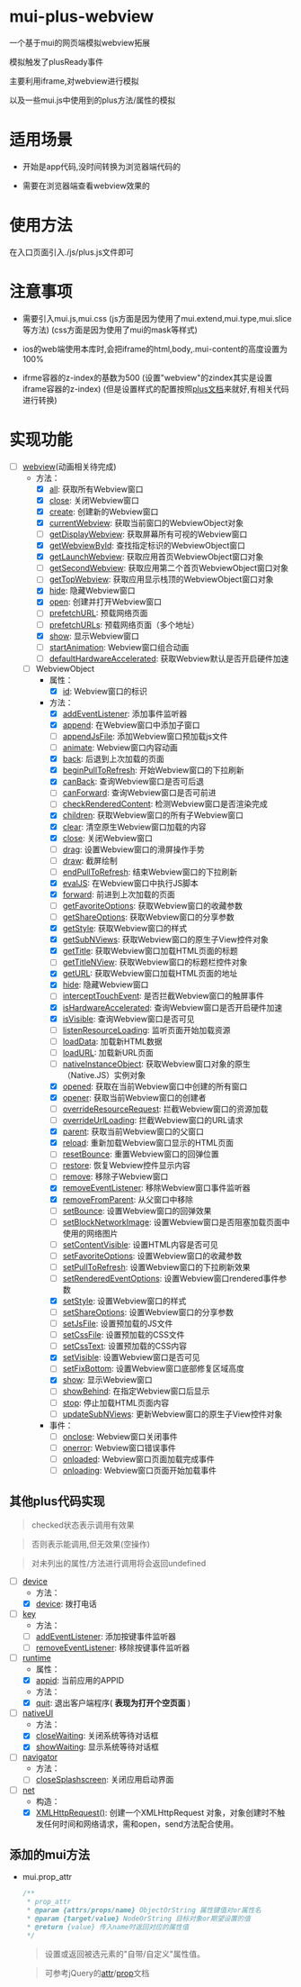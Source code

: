 # mui-plus-webview
一个基于mui的网页端模拟webview拓展

模拟触发了plusReady事件

主要利用iframe,对webview进行模拟

以及一些mui.js中使用到的plus方法/属性的模拟

# 适用场景

- 开始是app代码,没时间转换为浏览器端代码的

- 需要在浏览器端查看webview效果的

# 使用方法

在入口页面引入./js/plus.js文件即可

# 注意事项

- 需要引入mui.js,mui.css
    \(js方面是因为使用了mui.extend,mui.type,mui.slice等方法\)
    \(css方面是因为使用了mui的mask等样式\)

- ios的web端使用本库时,会把iframe的html,body,.mui-content的高度设置为100%

- ifrme容器的z-index的基数为500
    \(设置"webview"的zindex其实是设置iframe容器的z-index\)
    \(但是设置样式的配置按照[plus文档](http://www.html5plus.org/doc/zh_cn/webview.html#plus.webview.WebviewStyles)来就好,有相关代码进行转换\)

# 实现功能

- [ ] [webview](http://www.html5plus.org/doc/zh_cn/webview.html)\(动画相关待完成\)
    - 方法：
      - [x] [all](http://www.html5plus.org/doc/zh_cn/webview.html#plus.webview.all): 获取所有Webview窗口
      - [x] [close](http://www.html5plus.org/doc/zh_cn/webview.html#plus.webview.close): 关闭Webview窗口
      - [x] [create](http://www.html5plus.org/doc/zh_cn/webview.html#plus.webview.create): 创建新的Webview窗口
      - [x] [currentWebview](http://www.html5plus.org/doc/zh_cn/webview.html#plus.webview.currentWebview): 获取当前窗口的WebviewObject对象
      - [ ] [getDisplayWebview](http://www.html5plus.org/doc/zh_cn/webview.html#plus.webview.getDisplayWebview): 获取屏幕所有可视的Webview窗口
      - [x] [getWebviewById](http://www.html5plus.org/doc/zh_cn/webview.html#plus.webview.getWebviewById): 查找指定标识的WebviewObject窗口
      - [x] [getLaunchWebview](http://www.html5plus.org/doc/zh_cn/webview.html#plus.webview.getLaunchWebview): 获取应用首页WebviewObject窗口对象
      - [ ] [getSecondWebview](http://www.html5plus.org/doc/zh_cn/webview.html#plus.webview.getSecondWebview): 获取应用第二个首页WebviewObject窗口对象
      - [ ] [getTopWebview](http://www.html5plus.org/doc/zh_cn/webview.html#plus.webview.getTopWebview): 获取应用显示栈顶的WebviewObject窗口对象
      - [x] [hide](http://www.html5plus.org/doc/zh_cn/webview.html#plus.webview.hide): 隐藏Webview窗口
      - [x] [open](http://www.html5plus.org/doc/zh_cn/webview.html#plus.webview.open): 创建并打开Webview窗口
      - [ ] [prefetchURL](http://www.html5plus.org/doc/zh_cn/webview.html#plus.webview.prefetchURL): 预载网络页面
      - [ ] [prefetchURLs](http://www.html5plus.org/doc/zh_cn/webview.html#plus.webview.prefetchURLs): 预载网络页面（多个地址）
      - [x] [show](http://www.html5plus.org/doc/zh_cn/webview.html#plus.webview.show): 显示Webview窗口
      - [ ] [startAnimation](http://www.html5plus.org/doc/zh_cn/webview.html#plus.webview.startAnimation): Webview窗口组合动画
      - [ ] [defaultHardwareAccelerated](http://www.html5plus.org/doc/zh_cn/webview.html#plus.webview.defaultHardwareAccelerated): 获取Webview默认是否开启硬件加速
  - [ ] WebviewObject
      - 属性：
        - [x] [id](http://www.html5plus.org/doc/zh_cn/webview.html#plus.webview.WebviewObject.id): Webview窗口的标识
      - 方法：
        - [x] [addEventListener](http://www.html5plus.org/doc/zh_cn/webview.html#plus.webview.WebviewObject.addEventListener): 添加事件监听器
        - [x] [append](http://www.html5plus.org/doc/zh_cn/webview.html#plus.webview.WebviewObject.append): 在Webview窗口中添加子窗口
        - [ ] [appendJsFile](http://www.html5plus.org/doc/zh_cn/webview.html#plus.webview.WebviewObject.appendJsFile): 添加Webview窗口预加载js文件
        - [ ] [animate](http://www.html5plus.org/doc/zh_cn/webview.html#plus.webview.WebviewObject.animate): Webview窗口内容动画
        - [x] [back](http://www.html5plus.org/doc/zh_cn/webview.html#plus.webview.WebviewObject.back): 后退到上次加载的页面
        - [x] [beginPullToRefresh](http://www.html5plus.org/doc/zh_cn/webview.html#plus.webview.WebviewObject.beginPullToRefresh): 开始Webview窗口的下拉刷新
        - [x] [canBack](http://www.html5plus.org/doc/zh_cn/webview.html#plus.webview.WebviewObject.canBack): 查询Webview窗口是否可后退
        - [ ] [canForward](http://www.html5plus.org/doc/zh_cn/webview.html#plus.webview.WebviewObject.canForward): 查询Webview窗口是否可前进
        - [ ] [checkRenderedContent](http://www.html5plus.org/doc/zh_cn/webview.html#plus.webview.WebviewObject.checkRenderedContent): 检测Webview窗口是否渲染完成
        - [x] [children](http://www.html5plus.org/doc/zh_cn/webview.html#plus.webview.WebviewObject.children): 获取Webview窗口的所有子Webview窗口
        - [x] [clear](http://www.html5plus.org/doc/zh_cn/webview.html#plus.webview.WebviewObject.clear): 清空原生Webview窗口加载的内容
        - [x] [close](http://www.html5plus.org/doc/zh_cn/webview.html#plus.webview.WebviewObject.close): 关闭Webview窗口
        - [ ] [drag](http://www.html5plus.org/doc/zh_cn/webview.html#plus.webview.WebviewObject.drag): 设置Webview窗口的滑屏操作手势
        - [ ] [draw](http://www.html5plus.org/doc/zh_cn/webview.html#plus.webview.WebviewObject.draw): 截屏绘制
        - [ ] [endPullToRefresh](http://www.html5plus.org/doc/zh_cn/webview.html#plus.webview.WebviewObject.endPullToRefresh): 结束Webview窗口的下拉刷新
        - [x] [evalJS](http://www.html5plus.org/doc/zh_cn/webview.html#plus.webview.WebviewObject.evalJS): 在Webview窗口中执行JS脚本
        - [x] [forward](http://www.html5plus.org/doc/zh_cn/webview.html#plus.webview.WebviewObject.forward): 前进到上次加载的页面
        - [ ] [getFavoriteOptions](http://www.html5plus.org/doc/zh_cn/webview.html#plus.webview.WebviewObject.getFavoriteOptions): 获取Webview窗口的收藏参数
        - [ ] [getShareOptions](http://www.html5plus.org/doc/zh_cn/webview.html#plus.webview.WebviewObject.getShareOptions): 获取Webview窗口的分享参数
        - [x] [getStyle](http://www.html5plus.org/doc/zh_cn/webview.html#plus.webview.WebviewObject.getStyle): 获取Webview窗口的样式
        - [x] [getSubNViews](http://www.html5plus.org/doc/zh_cn/webview.html#plus.webview.WebviewObject.getSubNViews): 获取Webview窗口的原生子View控件对象
        - [x] [getTitle](http://www.html5plus.org/doc/zh_cn/webview.html#plus.webview.WebviewObject.getTitle): 获取Webview窗口加载HTML页面的标题
        - [ ] [getTitleNView](http://www.html5plus.org/doc/zh_cn/webview.html#plus.webview.WebviewObject.getTitleNView): 获取Webview窗口的标题栏控件对象
        - [x] [getURL](http://www.html5plus.org/doc/zh_cn/webview.html#plus.webview.WebviewObject.getURL): 获取Webview窗口加载HTML页面的地址
        - [x] [hide](http://www.html5plus.org/doc/zh_cn/webview.html#plus.webview.WebviewObject.hide): 隐藏Webview窗口
        - [ ] [interceptTouchEvent](http://www.html5plus.org/doc/zh_cn/webview.html#plus.webview.WebviewObject.interceptTouchEvent): 是否拦截Webview窗口的触屏事件
        - [x] [isHardwareAccelerated](http://www.html5plus.org/doc/zh_cn/webview.html#plus.webview.WebviewObject.isHardwareAccelerated): 查询Webview窗口是否开启硬件加速
        - [x] [isVisible](http://www.html5plus.org/doc/zh_cn/webview.html#plus.webview.WebviewObject.isVisible): 查询Webview窗口是否可见
        - [ ] [listenResourceLoading](http://www.html5plus.org/doc/zh_cn/webview.html#plus.webview.WebviewObject.listenResourceLoading): 监听页面开始加载资源
        - [ ] [loadData](http://www.html5plus.org/doc/zh_cn/webview.html#plus.webview.WebviewObject.loadData): 加载新HTML数据
        - [ ] [loadURL](http://www.html5plus.org/doc/zh_cn/webview.html#plus.webview.WebviewObject.loadURL): 加载新URL页面
        - [ ] [nativeInstanceObject](http://www.html5plus.org/doc/zh_cn/webview.html#plus.webview.WebviewObject.nativeInstanceObject): 获取Webview窗口对象的原生（Native.JS）实例对象
        - [x] [opened](http://www.html5plus.org/doc/zh_cn/webview.html#plus.webview.WebviewObject.opened): 获取在当前Webview窗口中创建的所有窗口
        - [x] [opener](http://www.html5plus.org/doc/zh_cn/webview.html#plus.webview.WebviewObject.opener): 获取当前Webview窗口的创建者
        - [ ] [overrideResourceRequest](http://www.html5plus.org/doc/zh_cn/webview.html#plus.webview.WebviewObject.overrideResourceRequest): 拦截Webview窗口的资源加载
        - [ ] [overrideUrlLoading](http://www.html5plus.org/doc/zh_cn/webview.html#plus.webview.WebviewObject.overrideUrlLoading): 拦截Webview窗口的URL请求
        - [x] [parent](http://www.html5plus.org/doc/zh_cn/webview.html#plus.webview.WebviewObject.parent): 获取当前Webview窗口的父窗口
        - [x] [reload](http://www.html5plus.org/doc/zh_cn/webview.html#plus.webview.WebviewObject.reload): 重新加载Webview窗口显示的HTML页面
        - [ ] [resetBounce](http://www.html5plus.org/doc/zh_cn/webview.html#plus.webview.WebviewObject.resetBounce): 重置Webview窗口的回弹位置
        - [ ] [restore](http://www.html5plus.org/doc/zh_cn/webview.html#plus.webview.WebviewObject.restore): 恢复Webview控件显示内容
        - [ ] [remove](http://www.html5plus.org/doc/zh_cn/webview.html#plus.webview.WebviewObject.remove): 移除子Webview窗口
        - [x] [removeEventListener](http://www.html5plus.org/doc/zh_cn/webview.html#plus.webview.WebviewObject.removeEventListener): 移除Webview窗口事件监听器
        - [x] [removeFromParent](http://www.html5plus.org/doc/zh_cn/webview.html#plus.webview.WebviewObject.removeFromParent): 从父窗口中移除
        - [ ] [setBounce](http://www.html5plus.org/doc/zh_cn/webview.html#plus.webview.WebviewObject.setBounce): 设置Webview窗口的回弹效果
        - [ ] [setBlockNetworkImage](http://www.html5plus.org/doc/zh_cn/webview.html#plus.webview.WebviewObject.setBlockNetworkImage): 设置Webview窗口是否阻塞加载页面中使用的网络图片
        - [ ] [setContentVisible](http://www.html5plus.org/doc/zh_cn/webview.html#plus.webview.WebviewObject.setContentVisible): 设置HTML内容是否可见
        - [ ] [setFavoriteOptions](http://www.html5plus.org/doc/zh_cn/webview.html#plus.webview.WebviewObject.setFavoriteOptions): 设置Webview窗口的收藏参数
        - [ ] [setPullToRefresh](http://www.html5plus.org/doc/zh_cn/webview.html#plus.webview.WebviewObject.setPullToRefresh): 设置Webview窗口的下拉刷新效果
        - [ ] [setRenderedEventOptions](http://www.html5plus.org/doc/zh_cn/webview.html#plus.webview.WebviewObject.setRenderedEventOptions): 设置Webview窗口rendered事件参数
        - [x] [setStyle](http://www.html5plus.org/doc/zh_cn/webview.html#plus.webview.WebviewObject.setStyle): 设置Webview窗口的样式
        - [ ] [setShareOptions](http://www.html5plus.org/doc/zh_cn/webview.html#plus.webview.WebviewObject.setShareOptions): 设置Webview窗口的分享参数
        - [ ] [setJsFile](http://www.html5plus.org/doc/zh_cn/webview.html#plus.webview.WebviewObject.setJsFile): 设置预加载的JS文件
        - [ ] [setCssFile](http://www.html5plus.org/doc/zh_cn/webview.html#plus.webview.WebviewObject.setCssFile): 设置预加载的CSS文件
        - [ ] [setCssText](http://www.html5plus.org/doc/zh_cn/webview.html#plus.webview.WebviewObject.setCssText): 设置预加载的CSS内容
        - [x] [setVisible](http://www.html5plus.org/doc/zh_cn/webview.html#plus.webview.WebviewObject.setVisible): 设置Webview窗口是否可见
        - [ ] [setFixBottom](http://www.html5plus.org/doc/zh_cn/webview.html#plus.webview.WebviewObject.setFixBottom): 设置Webview窗口底部修复区域高度
        - [x] [show](http://www.html5plus.org/doc/zh_cn/webview.html#plus.webview.WebviewObject.show): 显示Webview窗口
        - [ ] [showBehind](http://www.html5plus.org/doc/zh_cn/webview.html#plus.webview.WebviewObject.showBehind): 在指定Webview窗口后显示
        - [ ] [stop](http://www.html5plus.org/doc/zh_cn/webview.html#plus.webview.WebviewObject.stop): 停止加载HTML页面内容
        - [ ] [updateSubNViews](http://www.html5plus.org/doc/zh_cn/webview.html#plus.webview.WebviewObject.updateSubNViews): 更新Webview窗口的原生子View控件对象
      - 事件：
        - [ ] [onclose](http://www.html5plus.org/doc/zh_cn/webview.html#plus.webview.WebviewObject.onclose): Webview窗口关闭事件
        - [ ] [onerror](http://www.html5plus.org/doc/zh_cn/webview.html#plus.webview.WebviewObject.onerror): Webview窗口错误事件
        - [ ] [onloaded](http://www.html5plus.org/doc/zh_cn/webview.html#plus.webview.WebviewObject.onloaded): Webview窗口页面加载完成事件
        - [ ] [onloading](http://www.html5plus.org/doc/zh_cn/webview.html#plus.webview.WebviewObject.onloading): Webview窗口页面开始加载事件

## 其他plus代码实现

> checked状态表示调用有效果

> 否则表示能调用,但无效果(空操作)

> 对未列出的属性/方法进行调用将会返回undefined

- [ ] [device](http://www.html5plus.org/doc/zh_cn/device.html)
  - 方法：
  - [x] [device](http://www.html5plus.org/doc/zh_cn/device.html#plus.device.dial): 拨打电话

- [ ] [key](http://www.html5plus.org/doc/zh_cn/key.html)
  - 方法：
  - [ ] [addEventListener](http://www.html5plus.org/doc/zh_cn/key.html#plus.key.addEventListener): 添加按键事件监听器
  - [ ] [removeEventListener](http://www.html5plus.org/doc/zh_cn/key.html#plus.key.removeEventListener): 移除按键事件监听器

- [ ] [runtime](http://www.html5plus.org/doc/zh_cn/runtime.html)
  - 属性：
  - [x] [appid](http://www.html5plus.org/doc/zh_cn/runtime.html#plus.runtime.appid): 当前应用的APPID
  - 方法：
  - [x] [quit](http://www.html5plus.org/doc/zh_cn/runtime.html#plus.runtime.quit): 退出客户端程序\( __表现为打开个空页面__ \)

- [ ] [nativeUI](http://www.html5plus.org/doc/zh_cn/nativeUI.html)
  - 方法：
  - [x] [closeWaiting](http://www.html5plus.org/doc/zh_cn/nativeui.html#plus.nativeUI.closeWaiting): 关闭系统等待对话框
  - [x] [showWaiting](http://www.html5plus.org/doc/zh_cn/nativeui.html#plus.nativeUI.showWaiting): 显示系统等待对话框

- [ ] [navigator](http://www.html5plus.org/doc/zh_cn/navigator.html)
  - 方法：
  - [ ] [closeSplashscreen](http://www.html5plus.org/doc/zh_cn/navigator.html#plus.navigator.closeSplashscreen): 关闭应用启动界面

- [ ] [net](http://www.html5plus.org/doc/zh_cn/net.html)
  - 构造：
  - [x] [XMLHttpRequest()](http://www.html5plus.org/doc/zh_cn/xhr.html#plus.net.XMLHttpRequest.XMLHttpRequest()): 创建一个XMLHttpRequest 对象，对象创建时不触发任何时间和网络请求，需和open，send方法配合使用。

## 添加的mui方法

- mui.prop_attr

  ``` javascript
  /**
   * prop_attr
   * @param {attrs/props/name} ObjectOrString 属性键值对or属性名
   * @param {target/value} NodeOrString 目标对象or期望设置的值
   * @return {value} 传入name时返回对应的属性值
   */
  ```
  
  > 设置或返回被选元素的"自带/自定义"属性值。

  > 可参考jQuery的[attr](http://www.runoob.com/jquery/html-attr.html)/[prop](http://www.runoob.com/jquery/html-prop.html)文档